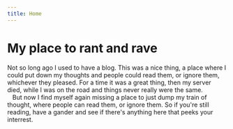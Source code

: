 ```yaml
---
title: Home
---
```


# My place to rant and rave

  Not so long ago I used to have a blog. This was a nice thing, a place where I could put
down my thoughts and people could read them, or ignore them, whichever they pleased. For a
time it was a great thing, then my server died, while I was on the road and things never
really were the same.  
&nbsp;&nbsp; But now I find myself again missing a place to just dump my train of thought, where people
can read them, or ignore them. So if you're still reading, have a gander and see if
there's anything here that peeks your interrest.
